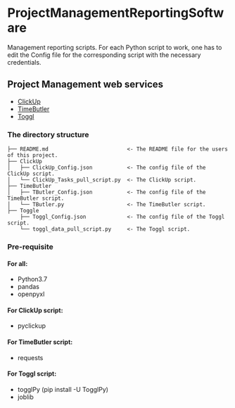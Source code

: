 # ProjectManagementReportingSoftware

Management reporting scripts. For each Python script to work, one has to edit the Config file for the corresponding script with the necessary credentials.

## Project Management web services
- [ClickUp](https://clickup.com/)
- [TimeButler](https://timebutler.de/)
- [Toggl](https://toggl.com/track/)

### The directory structure

```
├── README.md                         <- The README file for the users of this project.
├── ClickUp
│   ├── ClickUp_Config.json           <- The config file of the ClickUp script.
│   └── ClickUp_Tasks_pull_script.py  <- The ClickUp script.
├── TimeButler
│   ├── TButler_Config.json           <- The config file of the TimeButler script.
│   └── TButler.py                    <- The TimeButler script.
├── Toggle
    ├── Toggl_Config.json             <- The config file of the Toggl script.
    └── toggl_data_pull_script.py     <- The Toggl script.
```
### Pre-requisite

#### For all:

- Python3.7
-  pandas
- openpyxl

#### For ClickUp script:

  - pyclickup

#### For TimeButler script:

  - requests

#### For Toggl script:

  - togglPy (pip install -U TogglPy)
  - joblib
